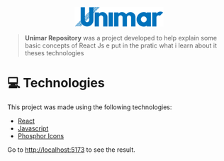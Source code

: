 <p align="center">
   <img src="./src/assets/unimar-logo.svg" alt="" width="200"/>
</p>

> <b>Unimar Repository</b> was a project developed to help explain some basic concepts of React Js e put in the pratic what i learn about it theses technologies

# :computer: Technologies

This project was made using the following technologies:

- [React](https://reactjs.org/)
- [Javascript]()
- [Phosphor Icons](https://phosphoricons.com/)


Go to <http://localhost:5173> to see the result.
